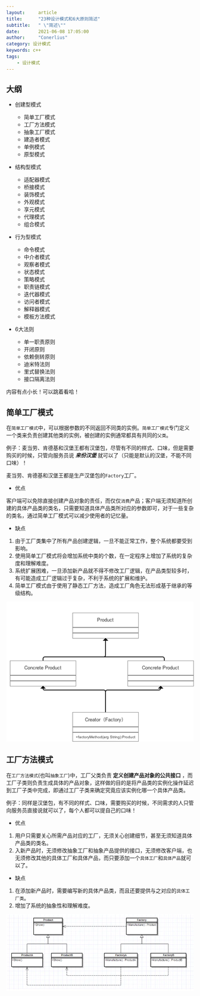 ```yaml
---
layout:     article
title:      "23种设计模式和6大原则简述"
subtitle:   " \"简述\""
date:       2021-06-08 17:05:00
author:     "Conerlius"
category: 设计模式
keywords: c++
tags:
    - 设计模式
---
```


## 大纲

- 创建型模式
  - 简单工厂模式
  - 工厂方法模式
  - 抽象工厂模式
  - 建造者模式
  - 单例模式
  - 原型模式
  
- 结构型模式
  - 适配器模式
  - 桥接模式
  - 装饰模式
  - 外观模式
  - 享元模式
  - 代理模式
  - 组合模式
  
- 行为型模式
  - 命令模式
  - 中介者模式
  - 观察者模式
  - 状态模式
  - 策略模式
  - 职责链模式
  - 迭代器模式
  - 访问者模式
  - 解释器模式
  - 模板方法模式

- 6大法则
  - 单一职责原则
  - 开闭原则
  - 依赖倒转原则
  - 迪米特法则
  - 里式替换法则
  - 接口隔离法则

内容有点小长！可以跳着看哈！

## 简单工厂模式

在`简单工厂模式`中，可以根据参数的不同返回不同类的实例。`简单工厂模式`专门定义一个类来负责创建其他类的实例，被创建的实例通常都具有共同的`父类`。

例子：麦当劳、肯德基和汉堡王都有汉堡包，尽管有不同的样式、口味，但是需要购买的时候，只管向服务员说 ***来份汉堡*** 就可以了（只能是默认的汉堡，不能不同口味）！

麦当劳、肯德基和汉堡王都是生产汉堡包的`Factory`工厂。

- 优点

客户端可以免除直接创建产品对象的责任，而仅仅`消费`产品；客户端无须知道所创建的具体产品类的类名，只需要知道具体产品类所对应的参数即可，对于一些复杂的类名，通过简单工厂模式可以减少使用者的记忆量。

- 缺点

1. 由于工厂类集中了所有产品创建逻辑，一旦不能正常工作，整个系统都要受到影响。
2. 使用简单工厂模式将会增加系统中类的个数，在一定程序上增加了系统的复杂度和理解难度。
3. 系统扩展困难，一旦添加新产品就不得不修改工厂逻辑，在产品类型较多时，有可能造成工厂逻辑过于复杂，不利于系统的扩展和维护。
4. 简单工厂模式由于使用了静态工厂方法，造成工厂角色无法形成基于继承的等级结构。

![](/images/computer/designpattern/simple/static_factory.png)

## 工厂方法模式

在`工厂方法模式`(也叫`抽象工厂`)中，工厂父类负责 **定义创建产品对象的公共接口** ，而工厂子类则负责生成具体的产品对象，这样做的目的是将产品类的实例化操作延迟到工厂子类中完成，即通过工厂子类来确定究竟应该实例化哪一个具体产品类。


例子：同样是汉堡包，有不同的样式、口味，需要购买的时候，不同需求的人只管向服务员直接说就可以了，每个人都可以提自己的口味！

- 优点

1. 用户只需要关心所需产品对应的工厂，无须关心创建细节，甚至无须知道具体产品类的类名。
2. 入新产品时，无须修改抽象工厂和抽象产品提供的接口，无须修改客户端，也无须修改其他的具体工厂和具体产品，而只要添加一个`具体工厂`和`具体产品`就可以了。

- 缺点

1. 在添加新产品时，需要编写新的具体产品类，而且还要提供与之对应的`具体工厂类`。
2. 增加了系统的抽象性和理解难度。

![](/images/computer/designpattern/simple/factory.png)
